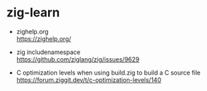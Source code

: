 # zig-learn

- zighelp.org\
  <https://zighelp.org/>

- zig includenamespace\
  <https://github.com/ziglang/zig/issues/9629>

- C optimization levels when using build.zig to build a C source file\
  <https://forum.ziggit.dev/t/c-optimization-levels/140>

